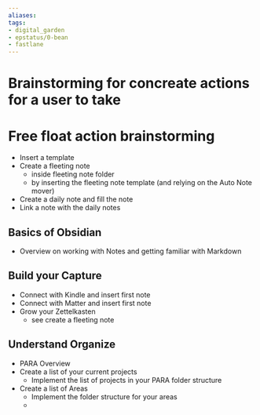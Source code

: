 ```yaml
---
aliases: 
tags: 
- digital_garden
- epstatus/0-bean
- fastlane
---
```

# Brainstorming for concreate actions for a user to take



# Free float action brainstorming
+ Insert a template 
+ Create a fleeting note
	+ inside fleeting note folder
	+ by inserting the fleeting note template (and relying on the Auto Note mover)
+ Create a daily note and fill the note
+ Link a note with the daily notes

## Basics of Obsidian
+ Overview on working with Notes and getting familiar with Markdown

## Build your Capture
+ Connect with Kindle and insert first note
+ Connect with Matter and insert first note
+ Grow your Zettelkasten
	+ see create a fleeting note

## Understand Organize
+ PARA Overview
+ Create a list of your current projects
	+ Implement the list of projects in your PARA folder structure
+ Create a list of Areas
	+ Implement the folder structure for your areas
	+ 
